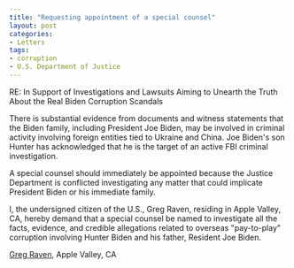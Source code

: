 ```yaml
---
title: "Requesting appointment of a special counsel"
layout: post
categories:
- Letters
tags:
- corruption
- U.S. Department of Justice
---
```


RE: In Support of Investigations and Lawsuits Aiming to Unearth the Truth About the Real Biden Corruption Scandals

There is substantial evidence from documents and witness statements that the Biden family, including President Joe Biden, may be involved in criminal activity involving foreign entities tied to Ukraine and China. Joe Biden's son Hunter has acknowledged that he is the target of an active FBI criminal investigation.

A special counsel should immediately be appointed because the Justice Department is conflicted investigating any matter that could implicate President Biden or his immediate family.

I, the undersigned citizen of the U.S., Greg Raven, residing in Apple Valley, CA, hereby demand that a special counsel be named to investigate all the facts, evidence, and credible allegations related to overseas "pay-to-play" corruption involving Hunter Biden and his father, Resident Joe Biden.

[Greg Raven](https://www.gregraven.org/), Apple Valley, CA